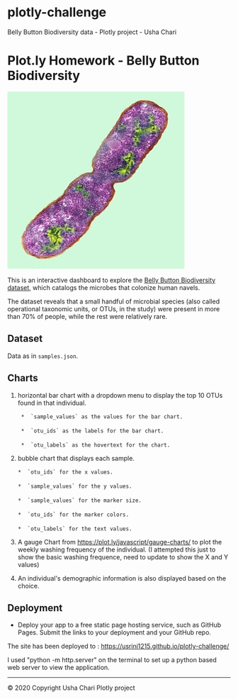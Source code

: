 # plotly-challenge
Belly Button Biodiversity data - Plotly project - Usha Chari


# Plot.ly Homework - Belly Button Biodiversity

![Bacteria by filterforge.com](Images/bacteria.jpg)

This is an interactive dashboard to explore the [Belly Button Biodiversity dataset](http://robdunnlab.com/projects/belly-button-biodiversity/), which catalogs the microbes that colonize human navels.

The dataset reveals that a small handful of microbial species (also called operational taxonomic units, or OTUs, in the study) were present in more than 70% of people, while the rest were relatively rare.

## Dataset

Data as in `samples.json`.

## Charts 

1. horizontal bar chart with a dropdown menu to display the top 10 OTUs found in that individual.

        *  `sample_values` as the values for the bar chart.

        *  `otu_ids` as the labels for the bar chart.

        *  `otu_labels` as the hovertext for the chart.


2.  bubble chart that displays each sample.

        *  `otu_ids` for the x values.

        *  `sample_values` for the y values.

        *  `sample_values` for the marker size.

        *  `otu_ids` for the marker colors.

        *  `otu_labels` for the text values.


3. A gauge Chart from <https://plot.ly/javascript/gauge-charts/> to plot the weekly washing frequency of the individual.  (I attempted this just to show the basic washing frequence, need to update to show the X and Y values)

4.  An individual's demographic information is also displayed based on the choice.


## Deployment

* Deploy your app to a free static page hosting service, such as GitHub Pages. Submit the links to your deployment and your GitHub repo.

The site has been deployed to :
https://usrini1215.github.io/plotly-challenge/


I used "python -m http.server" on the terminal to set up a python based web server to view the application.




- - -

© 2020 Copyright 
Usha Chari Plotly project
